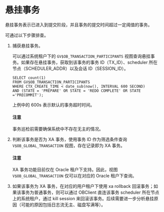 # 悬挂事务

悬挂事务表示已进入到提交阶段，并且事务的提交时间超过一定阈值的事务。

可通过以下步骤排查。

1. 捕获悬挂事务。

    可以通过系统租户下的 `GV$OB_TRANSACTION_PARTICIPANTS` 视图查询悬挂事务。如果存在悬挂事务，获取到该事务的事务 ID（TX_ID）、scheduler 所在节点（SCHEDULER_ADDR）以及会话 ID（SESSION_ID）。

    ```
    SELECT count(1)
    FROM GV$OB_TRANSACTION_PARTICIPANTS
    WHERE CTX_CREATE_TIME < date_sub(now(), INTERVAL 600 SECOND)
    AND (STATE = 'PREPARE' OR STATE = 'REDO COMPLETE' OR STATE ='PRECOMMIT');
    ```

    上例中的 600s 表示默认的事务超时时间。

    <main id="notice" type='notice'>
    <h4>注意</h4>
    <p>事务巡检前需要确保系统中不存在无主的情况。</p>
    </main>

2. 判断该事务是否为 XA 事务，使用事务 ID 作为筛选条件查询 `V$OB_GLOBAL_TRANSACTION`  视图，存在记录即为 XA 事务。

    <main id="notice" type='notice'>
    <h4>注意</h4>
    <p>XA 事务功能目前仅在 Oracle 租户下支持。因此，视图 <code>V$OB_GLOBAL_TRANSACTION</code> 仅可以在对应的 Oracle 租户下查询。</p>
    </main>

3. 如果该事务为 XA 事务，在对应的用户租户下使用 xa rollback 回滚事务；如果该事务为普通事务，则可以通过 OBClient 直连该事务 scheduler 所在节点上的系统租户，通过 kill session 来回滚该事务。后续需要进一步分析悬挂原因（可能的原因包括日志流无主、磁盘写满等）。

